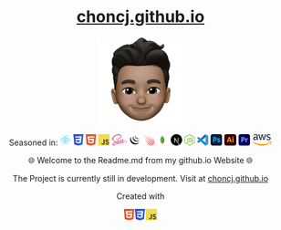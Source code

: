 <a target="_blank" href="https://choncj.github.io"><h1 align="center" >choncj.github.io</h1></a>

<p align="center">
  <img src="./resources/images/socials/cj.png" alt="Logo" width="150" height="auto" />
</p>

<p align="center">
Seasoned in:
		<a target="_blank" href="https://react.dev/"><img alt="React" src="./resources/images/knowledge/react.svg" height="20"/></a>
		<a target="_blank" href="https://developer.mozilla.org/en-US/docs/Web/CSS"><img alt="CSS 3" src="./resources/images/knowledge/css3.svg" height="20"/></a>
		<a target="_blank" href="https://developer.mozilla.org/en-US/docs/Glossary/HTML5"><img alt="HTML 5" src="./resources/images/knowledge/html-5.svg" height="20"/></a>
		<a target="_blank" href="https://developer.mozilla.org/en-US/docs/Web/javascript"><img alt="Javascript" src="./resources/images/knowledge/js.svg" height="20"/></a>
		<a target="_blank" href="https://sass-lang.com/"><img alt="Sass" src="./resources/images/knowledge/sass.svg" height="20"/></a>
		<a target="_blank" href="https://jquery.com/"><img alt="JQuery" src="./resources/images/knowledge/jquery.svg" height="20"/></a>
		<a target="_blank" href="https://www.meteor.com/"><img alt="Meteor.js" src="./resources/images/knowledge/meteor-js.svg" height="20"/></a>
		<a target="_blank" href="https://www.mongodb.com/cloud/atlas/"><img alt="Mongo DB" src="./resources/images/knowledge/mongodb.svg" height="20"/></a>
		<a target="_blank" href="https://nextjs.org/"><img alt="Next.js" src="./resources/images/knowledge/next-js.svg" height="20"/></a>
		<a target="_blank" href="https://nodejs.org/en"><img alt="NodeJS" src="./resources/images/knowledge/nodejs.svg" height="20"/></a>
		<a target="_blank" href="https://code.visualstudio.com/"><img alt="VS Code" src="./resources/images/knowledge/visualstudiocode.svg" height="20"/></a>
		<a target="_blank" href="https://www.adobe.com/de/products/photoshop"><img alt="Photoshop" src="./resources/images/knowledge/photoshop.svg" height="20"/></a>
		<a target="_blank" href="https://www.adobe.com/de/products/illustrator"><img alt="Illustrator" src="./resources/images/knowledge/illustrator.svg" height="20"/></a>
		<a target="_blank" href="https://www.adobe.com/de/products/premiere.html"><img alt="Premiere Pro" src="./resources/images/knowledge/premierepro.svg" height="20"/></a>
		<a target="_blank" href="https://aws.amazon.com/"><img alt="AWS" src="./resources/images/knowledge/aws.svg" height="20"/></a>
</p>




<p align="center">
	🌐 Welcome to the Readme.md from my github.io Website 🌐
</p>


<p align="center">
	The Project is currently still in development. Visit at <a target="_blank" href="https://choncj.github.io">choncj.github.io</a>
</p>






<p align="center">
Created with 
</p>
<p align="center">
<img alt="HTML 5" src="./resources/images/knowledge/html-5.svg" height="20"/><img alt="CSS 3" src="./resources/images/knowledge/css3.svg" height="20"/><img alt="Javascript" src="./resources/images/knowledge/js.svg" height="20"/>
</p>